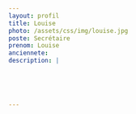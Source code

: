 ```yaml
---
layout: profil
title: Louise
photo: /assets/css/img/louise.jpg
poste: Secrétaire
prenom: Louise
anciennete: 
description: |
 

  

  
---
```


